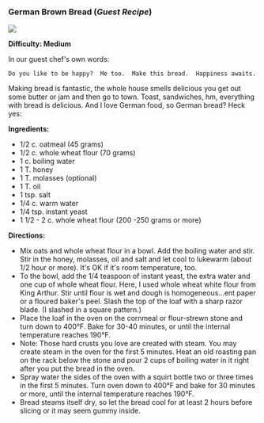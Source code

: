 ### German Brown Bread (_Guest Recipe_)

<img src="/images/cooking/german-brown-bread.jpeg">

**Difficulty: Medium**

In our guest chef's own words: 

    Do you like to be happy?  Me too.  Make this bread.  Happiness awaits.

Making bread is fantastic, the whole house smells delicious you get out some butter or jam and then go to town. Toast, sandwiches, hm, everything with bread is delicious. And I love German food, so German bread? Heck yes:

**Ingredients:**

- 1/2 c. oatmeal (45 grams)
- 1/2 c. whole wheat flour (70 grams)
- 1 c. boiling water
- 1 T. honey
- 1 T. molasses (optional)
- 1 T. oil
- 1 tsp. salt
- 1/4 c. warm water
- 1/4 tsp. instant yeast
- 1 1/2 - 2 c. whole wheat flour (200 -250 grams or more)

**Directions:** 


- Mix oats and whole wheat flour in a bowl. Add the boiling water and stir. Stir in the honey, molasses, oil and salt and let cool to lukewarm (about 1/2 hour or more). It's OK if it's room temperature, too.
- To the bowl, add the 1/4 teaspoon of instant yeast, the extra water and one cup of whole wheat flour. Here, I used whole wheat white flour from King Arthur. Stir until flour is wet and dough is homogeneous...ent paper or a floured baker's peel. Slash the top of the loaf with a sharp razor blade. (I slashed in a square pattern.)
- Place the loaf in the oven on the cornmeal or flour-strewn stone and turn down to 400°F. Bake for 30-40 minutes, or until the internal temperature reaches 190°F.
- Note: Those hard crusts you love are created with steam. You may create steam in the oven for the first 5 minutes. Heat an old roasting pan on the rack below the stone and pour 2 cups of boiling water in it right after you put the bread in the oven.
- Spray water the sides of the oven with a squirt bottle two or three times in the first 5 minutes. Turn oven down to 400°F and bake for 30 minutes or more, until the internal temperature reaches 190°F.
- Bread steams itself dry, so let the bread cool for at least 2 hours before slicing or it may seem gummy inside.
		